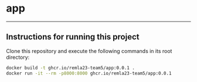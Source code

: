 # app
---
## Instructions for running this project

Clone this repository and execute the following commands in its root directory:

```bash
docker build -t ghcr.io/remla23-team5/app:0.0.1 .
docker run -it --rm -p8000:8000 ghcr.io/remla23-team5/app:0.0.1
```
